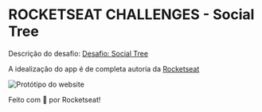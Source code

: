 # ROCKETSEAT CHALLENGES - Social Tree

Descrição do desafio: [Desafio: Social Tree](https://efficient-sloth-d85.notion.site/Desafio-Social-Tree-a4008e467a3248c4b05c97cf78aea44f)

A idealização do app é de completa autoria da [Rocketseat](https://www.rocketseat.com.br/)

![Protótipo do website](https://efficient-sloth-d85.notion.site/image/https%3A%2F%2Fs3-us-west-2.amazonaws.com%2Fsecure.notion-static.com%2Fb0302905-3a2d-4897-9a7b-cb8c94ce7e38%2FiPhone_13.png?table=block&id=bd1c201f-fba0-41e9-b162-554e5f6d3e8c&spaceId=08f749ff-d06d-49a8-a488-9846e081b224&width=512&userId=&cache=v2 "Protótipo do website")

Feito com 💜 por Rocketseat!
